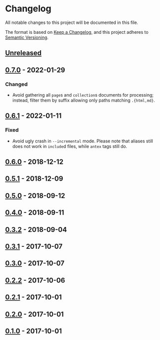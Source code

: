# Changelog

All notable changes to this project will be documented in this file.

The format is based on [Keep a Changelog](https://keepachangelog.com/en/1.0.0/),
and this project adheres to [Semantic Versioning](https://semver.org/spec/v2.0.0.html).

## [Unreleased]

## [0.7.0] - 2022-01-29

### Changed

- Avoid gathering all `page`s and `collection`s documents for processing; instead, filter them by suffix allowing only paths matching `.{html,md}`.

## [0.6.1] - 2022-01-11

### Fixed

- Avoid ugly crash in `--incremental` mode. Please note that aliases still does not work in `include`d files, while `antex` tags still do.

## [0.6.0] - 2018-12-12

## [0.5.1] - 2018-12-09

## [0.5.0] - 2018-09-12

## [0.4.0] - 2018-09-11

## [0.3.2] - 2018-09-04

## [0.3.1] - 2017-10-07

## [0.3.0] - 2017-10-07

## [0.2.2] - 2017-10-06

## [0.2.1] - 2017-10-01

## [0.2.0] - 2017-10-01

## [0.1.0] - 2017-10-01

[unreleased]: https://github.com/paolobrasolin/jekyll-antex/compare/0.7.0...HEAD
[0.7.0]: https://github.com/paolobrasolin/jekyll-antex/compare/0.6.1...0.7.0
[0.6.1]: https://github.com/paolobrasolin/jekyll-antex/compare/0.6.0...0.6.1
[0.6.0]: https://github.com/paolobrasolin/jekyll-antex/compare/0.5.1...0.6.0
[0.5.1]: https://github.com/paolobrasolin/jekyll-antex/compare/0.5.0...0.5.1
[0.5.0]: https://github.com/paolobrasolin/jekyll-antex/compare/0.4.0...0.5.0
[0.4.0]: https://github.com/paolobrasolin/jekyll-antex/compare/0.3.2...0.4.0
[0.3.2]: https://github.com/paolobrasolin/jekyll-antex/compare/0.3.1...0.3.2
[0.3.1]: https://github.com/paolobrasolin/jekyll-antex/compare/0.3.0...0.3.1
[0.3.0]: https://github.com/paolobrasolin/jekyll-antex/compare/0.2.2...0.3.0
[0.2.2]: https://github.com/paolobrasolin/jekyll-antex/compare/0.2.1...0.2.2
[0.2.1]: https://github.com/paolobrasolin/jekyll-antex/compare/0.2.0...0.2.1
[0.2.0]: https://github.com/paolobrasolin/jekyll-antex/compare/0.1.0...0.2.0
[0.1.0]: https://github.com/paolobrasolin/jekyll-antex/releases/tag/0.1.0
